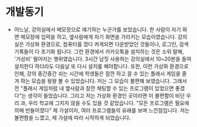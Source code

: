 # 개발동기
* 어느날, 강의실에서 메모장으로 얘기하는 누군가를 보았습니다. 한 사람이 자기 화면 메모장에 입력을 하고, 옆사람에게 자기 화면을 가리키는 모습이였습니다. 강의실은 가상화 환경으로, 컴퓨터를 껐다 켜게되면 다운받았던 것들이나, 로그인, 검색 기록들이 다 초기화 됩니다. 그런 환경에서 카카오톡을 설치하는 것은 소위 말해, '가성비' 떨어지는 행위였습니다. 3시간 남짓 사용하는 강의실에서 10~20분을 들여 설치한다 하더라도 다음날 또 다시 설치를 해야합니다. 또한, 이런 가상화 환경으로 인해, 강의 중간중간 쉬는 시간에 학생들은 잠깐 하고 끌 수 있는 플래시 게임을 즐겨 하는 모습을 왕왕 볼 수 있었습니다. 저는 그 모습이 불편해 보였습니다. 그래서 전 "플래시 게임처럼 내 옆사람과 잠깐 채팅할 수 있는 프로그램이 있었으면 좋겠다"는 생각이 들었습니다. 그리고 저는 가상화 환경인 곳이라면 이 불편함이 비단 우리 과, 우리 학교에 그치지 않을 수도 있을 것 같았습니다. "모든 프로그램은 필요에 의해 만들어졌다" 제 가설이자, 여러 프로그램들의 유래를 보며 느낀점입니다. 저는 불편함을 느꼈고, 제 가설에 따라 시작하게 되었습니다.
